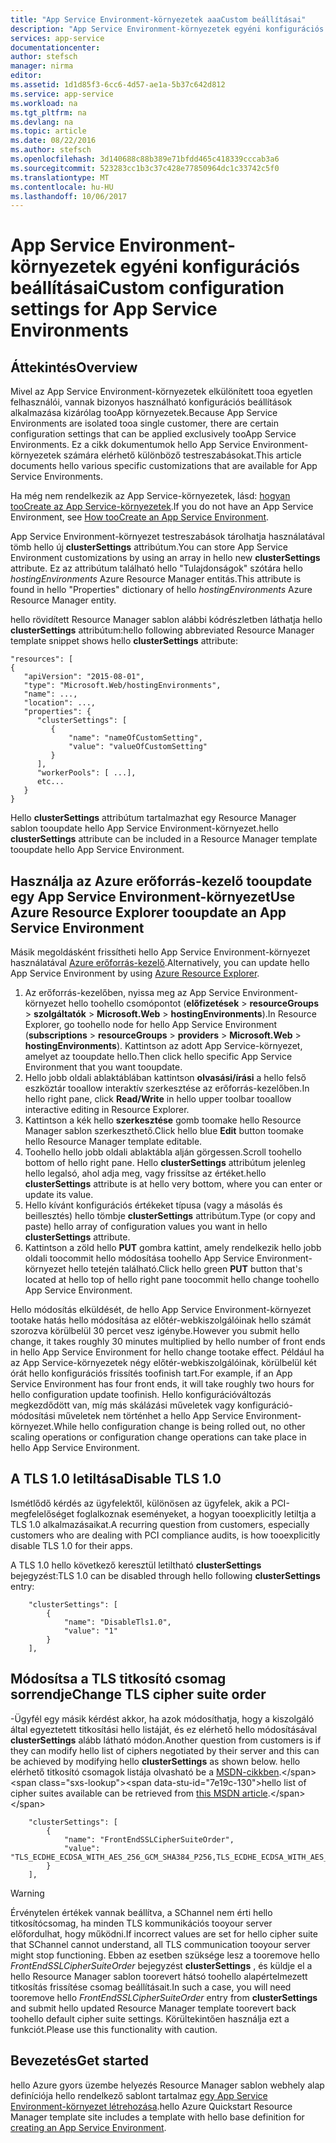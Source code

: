 ```yaml
---
title: "App Service Environment-környezetek aaaCustom beállításai"
description: "App Service Environment-környezetek egyéni konfigurációs beállításai"
services: app-service
documentationcenter: 
author: stefsch
manager: nirma
editor: 
ms.assetid: 1d1d85f3-6cc6-4d57-ae1a-5b37c642d812
ms.service: app-service
ms.workload: na
ms.tgt_pltfrm: na
ms.devlang: na
ms.topic: article
ms.date: 08/22/2016
ms.author: stefsch
ms.openlocfilehash: 3d140688c88b389e71bfdd465c418339cccab3a6
ms.sourcegitcommit: 523283cc1b3c37c428e77850964dc1c33742c5f0
ms.translationtype: MT
ms.contentlocale: hu-HU
ms.lasthandoff: 10/06/2017
---
```

# <a name="custom-configuration-settings-for-app-service-environments"></a><span data-ttu-id="7e19c-103">App Service Environment-környezetek egyéni konfigurációs beállításai</span><span class="sxs-lookup"><span data-stu-id="7e19c-103">Custom configuration settings for App Service Environments</span></span>
## <a name="overview"></a><span data-ttu-id="7e19c-104">Áttekintés</span><span class="sxs-lookup"><span data-stu-id="7e19c-104">Overview</span></span>
<span data-ttu-id="7e19c-105">Mivel az App Service Environment-környezetek elkülönített tooa egyetlen felhasználói, vannak bizonyos használható konfigurációs beállítások alkalmazása kizárólag tooApp környezetek.</span><span class="sxs-lookup"><span data-stu-id="7e19c-105">Because App Service Environments are isolated tooa single customer, there are certain configuration settings that can be applied exclusively tooApp Service Environments.</span></span> <span data-ttu-id="7e19c-106">Ez a cikk dokumentumok hello App Service Environment-környezetek számára elérhető különböző testreszabásokat.</span><span class="sxs-lookup"><span data-stu-id="7e19c-106">This article documents hello various specific customizations that are available for App Service Environments.</span></span>

<span data-ttu-id="7e19c-107">Ha még nem rendelkezik az App Service-környezetek, lásd: [hogyan tooCreate az App Service-környezetek](app-service-web-how-to-create-an-app-service-environment.md).</span><span class="sxs-lookup"><span data-stu-id="7e19c-107">If you do not have an App Service Environment, see [How tooCreate an App Service Environment](app-service-web-how-to-create-an-app-service-environment.md).</span></span>

<span data-ttu-id="7e19c-108">App Service Environment-környezet testreszabások tárolhatja használatával tömb hello új **clusterSettings** attribútum.</span><span class="sxs-lookup"><span data-stu-id="7e19c-108">You can store App Service Environment customizations by using an array in hello new **clusterSettings** attribute.</span></span> <span data-ttu-id="7e19c-109">Ez az attribútum található hello "Tulajdonságok" szótára hello *hostingEnvironments* Azure Resource Manager entitás.</span><span class="sxs-lookup"><span data-stu-id="7e19c-109">This attribute is found in hello "Properties" dictionary of hello *hostingEnvironments* Azure Resource Manager entity.</span></span>

<span data-ttu-id="7e19c-110">hello rövidített Resource Manager sablon alábbi kódrészletben láthatja hello **clusterSettings** attribútum:</span><span class="sxs-lookup"><span data-stu-id="7e19c-110">hello following abbreviated Resource Manager template snippet shows hello **clusterSettings** attribute:</span></span>

    "resources": [
    {
       "apiVersion": "2015-08-01",
       "type": "Microsoft.Web/hostingEnvironments",
       "name": ...,
       "location": ...,
       "properties": {
          "clusterSettings": [
             {
                 "name": "nameOfCustomSetting",
                 "value": "valueOfCustomSetting"
             }
          ],
          "workerPools": [ ...],
          etc...
       }
    }

<span data-ttu-id="7e19c-111">Hello **clusterSettings** attribútum tartalmazhat egy Resource Manager sablon tooupdate hello App Service Environment-környezet.</span><span class="sxs-lookup"><span data-stu-id="7e19c-111">hello **clusterSettings** attribute can be included in a Resource Manager template tooupdate hello App Service Environment.</span></span>

## <a name="use-azure-resource-explorer-tooupdate-an-app-service-environment"></a><span data-ttu-id="7e19c-112">Használja az Azure erőforrás-kezelő tooupdate egy App Service Environment-környezet</span><span class="sxs-lookup"><span data-stu-id="7e19c-112">Use Azure Resource Explorer tooupdate an App Service Environment</span></span>
<span data-ttu-id="7e19c-113">Másik megoldásként frissítheti hello App Service Environment-környezet használatával [Azure erőforrás-kezelő](https://resources.azure.com).</span><span class="sxs-lookup"><span data-stu-id="7e19c-113">Alternatively, you can update hello App Service Environment by using [Azure Resource Explorer](https://resources.azure.com).</span></span>  

1. <span data-ttu-id="7e19c-114">Az erőforrás-kezelőben, nyissa meg az App Service Environment-környezet hello toohello csomópontot (**előfizetések** > **resourceGroups** > **szolgáltatók**  >  **Microsoft.Web** > **hostingEnvironments**).</span><span class="sxs-lookup"><span data-stu-id="7e19c-114">In Resource Explorer, go toohello node for hello App Service Environment (**subscriptions** > **resourceGroups** > **providers** > **Microsoft.Web** > **hostingEnvironments**).</span></span> <span data-ttu-id="7e19c-115">Kattintson az adott App Service-környezet, amelyet az tooupdate hello.</span><span class="sxs-lookup"><span data-stu-id="7e19c-115">Then click hello specific App Service Environment that you want tooupdate.</span></span>
2. <span data-ttu-id="7e19c-116">Hello jobb oldali ablaktáblában kattintson **olvasási/írási** a hello felső eszköztár tooallow interaktív szerkesztése az erőforrás-kezelőben.</span><span class="sxs-lookup"><span data-stu-id="7e19c-116">In hello right pane, click **Read/Write** in hello upper toolbar tooallow interactive editing in Resource Explorer.</span></span>  
3. <span data-ttu-id="7e19c-117">Kattintson a kék hello **szerkesztése** gomb toomake hello Resource Manager sablon szerkeszthető.</span><span class="sxs-lookup"><span data-stu-id="7e19c-117">Click hello blue **Edit** button toomake hello Resource Manager template editable.</span></span>
4. <span data-ttu-id="7e19c-118">Toohello hello jobb oldali ablaktábla alján görgessen.</span><span class="sxs-lookup"><span data-stu-id="7e19c-118">Scroll toohello bottom of hello right pane.</span></span> <span data-ttu-id="7e19c-119">Hello **clusterSettings** attribútum jelenleg hello legalsó, ahol adja meg, vagy frissítse az értéket.</span><span class="sxs-lookup"><span data-stu-id="7e19c-119">hello **clusterSettings** attribute is at hello very bottom, where you can enter or update its value.</span></span>
5. <span data-ttu-id="7e19c-120">Hello kívánt konfigurációs értékeket típusa (vagy a másolás és beillesztés) hello tömbje **clusterSettings** attribútum.</span><span class="sxs-lookup"><span data-stu-id="7e19c-120">Type (or copy and paste) hello array of configuration values you want in hello **clusterSettings** attribute.</span></span>  
6. <span data-ttu-id="7e19c-121">Kattintson a zöld hello **PUT** gombra kattint, amely rendelkezik hello jobb oldali toocommit hello módosítása toohello App Service Environment-környezet hello tetején található.</span><span class="sxs-lookup"><span data-stu-id="7e19c-121">Click hello green **PUT** button that's located at hello top of hello right pane toocommit hello change toohello App Service Environment.</span></span>

<span data-ttu-id="7e19c-122">Hello módosítás elküldését, de hello App Service Environment-környezet tootake hatás hello módosítása az előtér-webkiszolgálóinak hello számát szorozva körülbelül 30 percet vesz igénybe.</span><span class="sxs-lookup"><span data-stu-id="7e19c-122">However you submit hello change, it takes roughly 30 minutes multiplied by hello number of front ends in hello App Service Environment for hello change tootake effect.</span></span>
<span data-ttu-id="7e19c-123">Például ha az App Service-környezetek négy előtér-webkiszolgálóinak, körülbelül két órát hello konfigurációs frissítés toofinish tart.</span><span class="sxs-lookup"><span data-stu-id="7e19c-123">For example, if an App Service Environment has four front ends, it will take roughly two hours for hello configuration update toofinish.</span></span> <span data-ttu-id="7e19c-124">Hello konfigurációváltozás megkezdődött van, míg más skálázási műveletek vagy konfiguráció-módosítási műveletek nem történhet a hello App Service Environment-környezet.</span><span class="sxs-lookup"><span data-stu-id="7e19c-124">While hello configuration change is being rolled out, no other scaling operations or configuration change operations can take place in hello App Service Environment.</span></span>

## <a name="disable-tls-10"></a><span data-ttu-id="7e19c-125">A TLS 1.0 letiltása</span><span class="sxs-lookup"><span data-stu-id="7e19c-125">Disable TLS 1.0</span></span>
<span data-ttu-id="7e19c-126">Ismétlődő kérdés az ügyfelektől, különösen az ügyfelek, akik a PCI-megfelelőséget foglalkoznak eseményeket, a hogyan tooexplicitly letiltja a TLS 1.0 alkalmazásaikat.</span><span class="sxs-lookup"><span data-stu-id="7e19c-126">A recurring question from customers, especially customers who are dealing with PCI compliance audits, is how tooexplicitly disable TLS 1.0 for their apps.</span></span>

<span data-ttu-id="7e19c-127">A TLS 1.0 hello következő keresztül letiltható **clusterSettings** bejegyzést:</span><span class="sxs-lookup"><span data-stu-id="7e19c-127">TLS 1.0 can be disabled through hello following **clusterSettings** entry:</span></span>

        "clusterSettings": [
            {
                "name": "DisableTls1.0",
                "value": "1"
            }
        ],

## <a name="change-tls-cipher-suite-order"></a><span data-ttu-id="7e19c-128">Módosítsa a TLS titkosító csomag sorrendje</span><span class="sxs-lookup"><span data-stu-id="7e19c-128">Change TLS cipher suite order</span></span>
<span data-ttu-id="7e19c-129">-Ügyfél egy másik kérdést akkor, ha azok módosíthatja, hogy a kiszolgáló által egyeztetett titkosítási hello listáját, és ez elérhető hello módosításával **clusterSettings** alább látható módon.</span><span class="sxs-lookup"><span data-stu-id="7e19c-129">Another question from customers is if they can modify hello list of ciphers negotiated by their server and this can be achieved by modifying hello **clusterSettings** as shown below.</span></span> <span data-ttu-id="7e19c-130">hello elérhető titkosító csomagok listája olvasható be a [MSDN-cikkben](https://msdn.microsoft.com/library/windows/desktop/aa374757\(v=vs.85\).aspx).</span><span class="sxs-lookup"><span data-stu-id="7e19c-130">hello list of cipher suites available can be retrieved from [this MSDN article](https://msdn.microsoft.com/library/windows/desktop/aa374757\(v=vs.85\).aspx).</span></span>

        "clusterSettings": [
            {
                "name": "FrontEndSSLCipherSuiteOrder",
                "value": "TLS_ECDHE_ECDSA_WITH_AES_256_GCM_SHA384_P256,TLS_ECDHE_ECDSA_WITH_AES_128_GCM_SHA256_P256,TLS_ECDHE_RSA_WITH_AES_256_CBC_SHA384_P256,TLS_ECDHE_RSA_WITH_AES_128_CBC_SHA256_P256,TLS_ECDHE_RSA_WITH_AES_256_CBC_SHA_P256,TLS_ECDHE_RSA_WITH_AES_128_CBC_SHA_P256"
            }
        ],

> [!WARNING]
> <span data-ttu-id="7e19c-131">Érvénytelen értékek vannak beállítva, a SChannel nem érti hello titkosítócsomag, ha minden TLS kommunikációs tooyour server előfordulhat, hogy működni.</span><span class="sxs-lookup"><span data-stu-id="7e19c-131">If incorrect values are set for hello cipher suite that SChannel cannot understand, all TLS communication tooyour server might stop functioning.</span></span> <span data-ttu-id="7e19c-132">Ebben az esetben szüksége lesz a tooremove hello *FrontEndSSLCipherSuiteOrder* bejegyzést **clusterSettings** , és küldje el a hello Resource Manager sablon toorevert hátsó toohello alapértelmezett titkosítás frissítése csomag beállításait.</span><span class="sxs-lookup"><span data-stu-id="7e19c-132">In such a case, you will need tooremove hello *FrontEndSSLCipherSuiteOrder* entry from **clusterSettings** and submit hello updated Resource Manager template toorevert back toohello default cipher suite settings.</span></span>  <span data-ttu-id="7e19c-133">Körültekintően használja ezt a funkciót.</span><span class="sxs-lookup"><span data-stu-id="7e19c-133">Please use this functionality with caution.</span></span>
> 
> 

## <a name="get-started"></a><span data-ttu-id="7e19c-134">Bevezetés</span><span class="sxs-lookup"><span data-stu-id="7e19c-134">Get started</span></span>
<span data-ttu-id="7e19c-135">hello Azure gyors üzembe helyezés Resource Manager sablon webhely alap definíciója hello rendelkező sablont tartalmaz [egy App Service Environment-környezet létrehozása](https://azure.microsoft.com/documentation/templates/201-web-app-ase-create/).</span><span class="sxs-lookup"><span data-stu-id="7e19c-135">hello Azure Quickstart Resource Manager template site includes a template with hello base definition for [creating an App Service Environment](https://azure.microsoft.com/documentation/templates/201-web-app-ase-create/).</span></span>

<!-- LINKS -->

<!-- IMAGES -->
